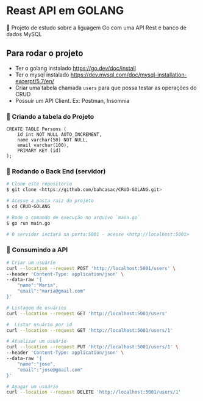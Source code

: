# Reast API em GOLANG
<p>🚀 Projeto de estudo sobre a liguagem Go com uma API Rest e banco de dados MySQL</p>

## Para rodar o projeto 
- Ter o golang instalado <https://go.dev/doc/install>
- Ter o mysql instalado <https://dev.mysql.com/doc/mysql-installation-excerpt/5.7/en/>
- Criar uma tabela chamada `users` para que possa testar as operações do CRUD
- Possuir um API Client. Ex: Postman, Insomnia



### 🏁  Criando a tabela do Projeto

```mysql
CREATE TABLE Persons (
    id int NOT NULL AUTO_INCREMENT,
    name varchar(50) NOT NULL,
    email varchar(100),
    PRIMARY KEY (id)
);

```


### 🎲  Rodando o Back End (servidor)

```bash
# Clone este repositório
$ git clone <https://github.com/bahcasac/CRUD-GOLANG.git>

# Acesse a pasta raiz do projeto
$ cd CRUD-GOLANG

# Rode o comando de execução no arquivo `main.go`
$ go run main.go

# O servidor inciará na porta:5001 - acesse <http://localhost:5001>
```

### 🎉  Consumindo a API 

```bash
# Criar um usuário
curl --location --request POST 'http://localhost:5001/users' \
--header 'Content-Type: application/json' \
--data-raw '{
    "name":"Maria",
    "email":"maria@gmail.com"
}'

# Listagem de usuários
curl --location --request GET 'http://localhost:5001/users'

#  Listar usuário por id
curl --location --request GET 'http://localhost:5001/users/1'

# Atualizar um usuário
curl --location --request PUT 'http://localhost:5001/users/1' \
--header 'Content-Type: application/json' \
--data-raw '{
    "name":"jose",
    "email":"jose@gmail.com"
}'

# Apagar um usuário
curl --location --request DELETE 'http://localhost:5001/users/1'
```


